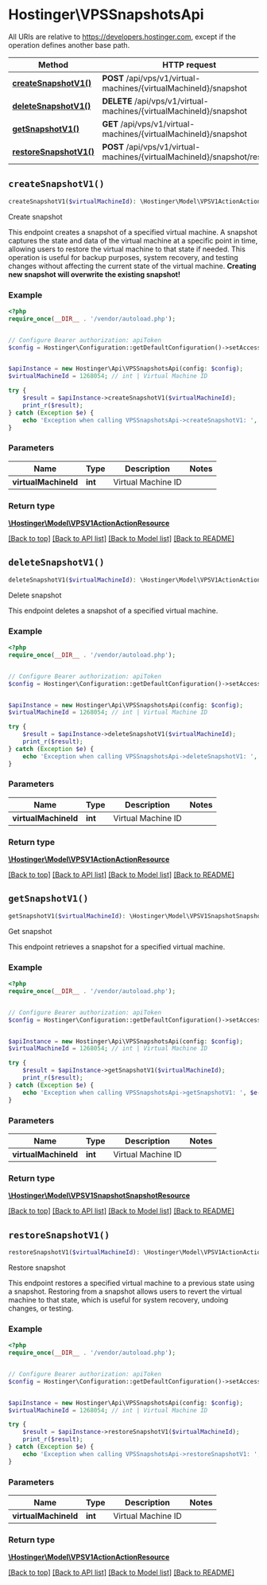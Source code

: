 # Hostinger\VPSSnapshotsApi

All URIs are relative to https://developers.hostinger.com, except if the operation defines another base path.

| Method | HTTP request | Description |
| ------------- | ------------- | ------------- |
| [**createSnapshotV1()**](VPSSnapshotsApi.md#createSnapshotV1) | **POST** /api/vps/v1/virtual-machines/{virtualMachineId}/snapshot | Create snapshot |
| [**deleteSnapshotV1()**](VPSSnapshotsApi.md#deleteSnapshotV1) | **DELETE** /api/vps/v1/virtual-machines/{virtualMachineId}/snapshot | Delete snapshot |
| [**getSnapshotV1()**](VPSSnapshotsApi.md#getSnapshotV1) | **GET** /api/vps/v1/virtual-machines/{virtualMachineId}/snapshot | Get snapshot |
| [**restoreSnapshotV1()**](VPSSnapshotsApi.md#restoreSnapshotV1) | **POST** /api/vps/v1/virtual-machines/{virtualMachineId}/snapshot/restore | Restore snapshot |


## `createSnapshotV1()`

```php
createSnapshotV1($virtualMachineId): \Hostinger\Model\VPSV1ActionActionResource
```

Create snapshot

This endpoint creates a snapshot of a specified virtual machine.  A snapshot captures the state and data of the virtual machine at a specific point in time,  allowing users to restore the virtual machine to that state if needed.  This operation is useful for backup purposes, system recovery,  and testing changes without affecting the current state of the virtual machine.  **Creating new snapshot will overwrite the existing snapshot!**

### Example

```php
<?php
require_once(__DIR__ . '/vendor/autoload.php');


// Configure Bearer authorization: apiToken
$config = Hostinger\Configuration::getDefaultConfiguration()->setAccessToken('YOUR_ACCESS_TOKEN');


$apiInstance = new Hostinger\Api\VPSSnapshotsApi(config: $config);
$virtualMachineId = 1268054; // int | Virtual Machine ID

try {
    $result = $apiInstance->createSnapshotV1($virtualMachineId);
    print_r($result);
} catch (Exception $e) {
    echo 'Exception when calling VPSSnapshotsApi->createSnapshotV1: ', $e->getMessage(), PHP_EOL;
}
```

### Parameters

| Name | Type | Description  | Notes |
| ------------- | ------------- | ------------- | ------------- |
| **virtualMachineId** | **int**| Virtual Machine ID | |

### Return type

[**\Hostinger\Model\VPSV1ActionActionResource**](../Model/VPSV1ActionActionResource.md)

[[Back to top]](#) [[Back to API list]](../../README.md#endpoints)
[[Back to Model list]](../../README.md#models)
[[Back to README]](../../README.md)

## `deleteSnapshotV1()`

```php
deleteSnapshotV1($virtualMachineId): \Hostinger\Model\VPSV1ActionActionResource
```

Delete snapshot

This endpoint deletes a snapshot of a specified virtual machine.

### Example

```php
<?php
require_once(__DIR__ . '/vendor/autoload.php');


// Configure Bearer authorization: apiToken
$config = Hostinger\Configuration::getDefaultConfiguration()->setAccessToken('YOUR_ACCESS_TOKEN');


$apiInstance = new Hostinger\Api\VPSSnapshotsApi(config: $config);
$virtualMachineId = 1268054; // int | Virtual Machine ID

try {
    $result = $apiInstance->deleteSnapshotV1($virtualMachineId);
    print_r($result);
} catch (Exception $e) {
    echo 'Exception when calling VPSSnapshotsApi->deleteSnapshotV1: ', $e->getMessage(), PHP_EOL;
}
```

### Parameters

| Name | Type | Description  | Notes |
| ------------- | ------------- | ------------- | ------------- |
| **virtualMachineId** | **int**| Virtual Machine ID | |

### Return type

[**\Hostinger\Model\VPSV1ActionActionResource**](../Model/VPSV1ActionActionResource.md)

[[Back to top]](#) [[Back to API list]](../../README.md#endpoints)
[[Back to Model list]](../../README.md#models)
[[Back to README]](../../README.md)

## `getSnapshotV1()`

```php
getSnapshotV1($virtualMachineId): \Hostinger\Model\VPSV1SnapshotSnapshotResource
```

Get snapshot

This endpoint retrieves a snapshot for a specified virtual machine.

### Example

```php
<?php
require_once(__DIR__ . '/vendor/autoload.php');


// Configure Bearer authorization: apiToken
$config = Hostinger\Configuration::getDefaultConfiguration()->setAccessToken('YOUR_ACCESS_TOKEN');


$apiInstance = new Hostinger\Api\VPSSnapshotsApi(config: $config);
$virtualMachineId = 1268054; // int | Virtual Machine ID

try {
    $result = $apiInstance->getSnapshotV1($virtualMachineId);
    print_r($result);
} catch (Exception $e) {
    echo 'Exception when calling VPSSnapshotsApi->getSnapshotV1: ', $e->getMessage(), PHP_EOL;
}
```

### Parameters

| Name | Type | Description  | Notes |
| ------------- | ------------- | ------------- | ------------- |
| **virtualMachineId** | **int**| Virtual Machine ID | |

### Return type

[**\Hostinger\Model\VPSV1SnapshotSnapshotResource**](../Model/VPSV1SnapshotSnapshotResource.md)

[[Back to top]](#) [[Back to API list]](../../README.md#endpoints)
[[Back to Model list]](../../README.md#models)
[[Back to README]](../../README.md)

## `restoreSnapshotV1()`

```php
restoreSnapshotV1($virtualMachineId): \Hostinger\Model\VPSV1ActionActionResource
```

Restore snapshot

This endpoint restores a specified virtual machine to a previous state using a snapshot.  Restoring from a snapshot allows users to revert the virtual machine to that state, which is useful for system recovery, undoing changes, or testing.

### Example

```php
<?php
require_once(__DIR__ . '/vendor/autoload.php');


// Configure Bearer authorization: apiToken
$config = Hostinger\Configuration::getDefaultConfiguration()->setAccessToken('YOUR_ACCESS_TOKEN');


$apiInstance = new Hostinger\Api\VPSSnapshotsApi(config: $config);
$virtualMachineId = 1268054; // int | Virtual Machine ID

try {
    $result = $apiInstance->restoreSnapshotV1($virtualMachineId);
    print_r($result);
} catch (Exception $e) {
    echo 'Exception when calling VPSSnapshotsApi->restoreSnapshotV1: ', $e->getMessage(), PHP_EOL;
}
```

### Parameters

| Name | Type | Description  | Notes |
| ------------- | ------------- | ------------- | ------------- |
| **virtualMachineId** | **int**| Virtual Machine ID | |

### Return type

[**\Hostinger\Model\VPSV1ActionActionResource**](../Model/VPSV1ActionActionResource.md)

[[Back to top]](#) [[Back to API list]](../../README.md#endpoints)
[[Back to Model list]](../../README.md#models)
[[Back to README]](../../README.md)
